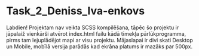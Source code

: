 # Task_2_Deniss_Iva-enkovs
Labdien!
Projektam nav veikta SCSS kompilēšana, tāpēc šo projektu ir jāpalaiž vienkārši atvērot index.html failu kādā tīmekļa pārlūkprogramma, pirms tam lejuplādējot mapi ar visu projektu.
Mājaslapai ir divi skati Desktop un Mobile, mobīlā versija parādās kad ekrāna platums ir mazāks par 500px. 
